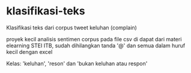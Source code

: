 # klasifikasi-teks
Klasifikasi teks dari corpus tweet keluhan (complain)

proyek kecil analisis sentimen
corpus pada file csv di dapat dari materi elearning STEI ITB, sudah dihilangkan tanda '@' dan semua dalam huruf kecil dengan excel

Kelas: 'keluhan', 'reson' dan 'bukan keluhan atau respon'
